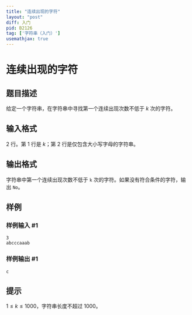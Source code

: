 ```yaml
---
title: "连续出现的字符"
layout: "post"
diff: 入门
pid: B2126
tag: ['字符串（入门）']
usemathjax: true
---
```


# 连续出现的字符
## 题目描述

给定一个字符串，在字符串中寻找第一个连续出现次数不低于 $k$ 次的字符。
## 输入格式

$2$ 行。第 $1$ 行是 $k$；第 $2$ 行是仅包含大小写字母的字符串。
## 输出格式

字符串中第一个连续出现次数不低于 `k` 次的字符。如果没有符合条件的字符，输出 `No`。
## 样例

### 样例输入 #1
```
3
abcccaaab
```
### 样例输出 #1
```
c
```
## 提示

$1\leq k\leq1000$，字符串长度不超过 $1000$。
